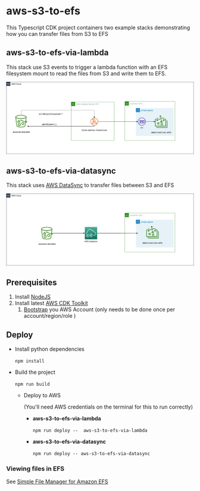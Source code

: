# aws-s3-to-efs

This Typescript CDK project containers two example stacks demonstrating how you can transfer files from S3 to EFS

## aws-s3-to-efs-via-lambda

This stack use S3 events to trigger a lambda function with an EFS filesystem mount to read the files from S3 and write them to EFS.

![aws-s3-to-efs-via-lambda](./images/aws-s3-to-efs-via-lambda.drawio.png)

## aws-s3-to-efs-via-datasync

This stack uses [AWS DataSync](https://docs.aws.amazon.com/datasync/latest/userguide/what-is-datasync.html) to transfer files between S3 and EFS

![aws-s3-to-efs-via-datasync](./images/aws-s3-to-efs-via-datasync.drawio.png)



## Prerequisites

1. Install [NodeJS](https://nodejs.org/en/download/)
1. Install latest [AWS CDK Toolkit](https://docs.aws.amazon.com/cdk/v2/guide/cli.html)
   1. [Bootstrap](https://docs.aws.amazon.com/cdk/v2/guide/getting_started.html#getting_started_bootstrap) you AWS Account (only needs to be done once per account/region/role )

## Deploy

* Install python dependencies

  ```npm install```

* Build the project

  ```npm run build```

  * Deploy to AWS

    (You'll need AWS credentials on the terminal for this to run correctly)

    * **aws-s3-to-efs-via-lambda**

      ```npm run deploy --  aws-s3-to-efs-via-lambda```
    
    * **aws-s3-to-efs-via-datasync**

      ```npm run deploy -- aws-s3-to-efs-via-datasync```

   
### Viewing files in EFS

See [Simple File Manager for Amazon EFS
](https://aws.amazon.com/solutions/implementations/simple-file-manager-for-amazon-efs/)